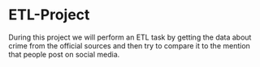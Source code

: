 # ETL-Project
During this project we will perform an ETL task by getting the data about crime from the official sources and then try to compare it to the mention that people post on social media.
